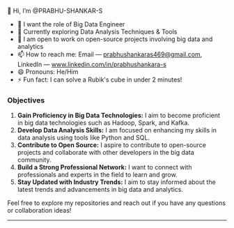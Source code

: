 👋 Hi, I’m @PRABHU-SHANKAR-S

- 👀 I want the role of Big Data Engineer
- 🌱 Currently exploring Data Analysis Techniques & Tools
- 💞️  I am open to work on open-source projects involving big data and analytics
- 📫 How to reach me: Email — prabhushankaras469@gmail.com, LinkedIn — www.linkedin.com/in/prabhushankara-s
- 😄 Pronouns: He/Him
- ⚡ Fun fact: I can solve a Rubik's cube in under 2 minutes!

### Objectives

1. **Gain Proficiency in Big Data Technologies:** I aim to become proficient in big data technologies such as Hadoop, Spark, and Kafka.
2. **Develop Data Analysis Skills:** I am focused on enhancing my skills in data analysis using tools like Python and SQL.
3. **Contribute to Open Source:** I aspire to contribute to open-source projects and collaborate with other developers in the big data community.
4. **Build a Strong Professional Network:** I want to connect with professionals and experts in the field to learn and grow.
5. **Stay Updated with Industry Trends:** I aim to stay informed about the latest trends and advancements in big data and analytics.

Feel free to explore my repositories and reach out if you have any questions or collaboration ideas!

---

<!---
PRABHU-SHANKAR-S/PRABHU-SHANKAR-S is a ✨ special ✨ repository because its `README.md` (this file) appears on your GitHub profile.
You can click the Preview link to take a look at your changes.
--->
